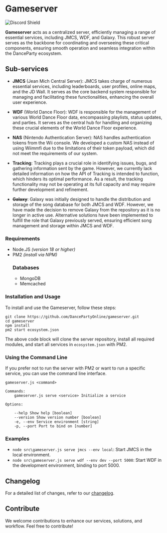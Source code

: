 # Gameserver
![Discord Shield](https://discordapp.com/api/guilds/1101926320465772574/widget.png?style=shield)

**Gameserver** acts as a centralized server, efficiently managing a range of essential services, including JMCS, WDF, and Galaxy. This robust server serves as the backbone for coordinating and overseeing these critical components, ensuring smooth operation and seamless integration within the DanceParty ecosystem.

## Sub-services

- **JMCS** (Jean Mich Central Server):
JMCS takes charge of numerous essential services, including leaderboards, user profiles, online maps, and the JD Wall. It serves as the core backend system responsible for managing and facilitating these functionalities, enhancing the overall user experience.

- **WDF** (World Dance Floor):
WDF is responsible for the management of various World Dance Floor data, encompassing playlists, status updates, and parties. It serves as the central hub for handling and organizing these crucial elements of the World Dance Floor experience.

- **NAS** (Nintendo Authentication Server):
NAS handles authentication tokens from the Wii console. We developed a custom NAS instead of using Wiimmfi due to the limitations of their token payload, which did not meet the requirements of our system.

- **Tracking**:
Tracking plays a crucial role in identifying issues, bugs, and gathering information sent by the game. However, we currently lack detailed information on how the API of Tracking is intended to function, which hinders its optimal performance. As a result, the tracking functionality may not be operating at its full capacity and may require further development and refinement.

- ~~**Galaxy**~~:
Galaxy was initially designed to handle the distribution and storage of the song database for both JMCS and WDF. However, we have made the decision to remove Galaxy from the repository as it is no longer in active use. Alternative solutions have been implemented to fulfill the role that Galaxy previously served, ensuring efficient song management and storage within JMCS and WDF.

### Requirements

- Node.JS *(version 18 or higher)*
- PM2 *(install via NPM)*
	### Databases
	- MongoDB
	- Memcached
  
### Installation and Usage

To install and use the Gameserver, follow these steps:

```shell
git clone https://github.com/DancePartyOnline/gameserver.git
cd gameserver
npm install
pm2 start ecosystem.json
```

The above code block will clone the server repository, install all required modules, and start all services in `ecosystem.json` with PM2.

### Using the Command Line

If you prefer not to run the server with PM2 or want to run a specific service, you can use the command line interface.

```shell
gameserver.js <command>

Commands:
	gameserver.js serve <service> Initialize a service

Options:

	--help Show help [boolean]
	--version Show version number [boolean]
	-e, --env Service environment [string]
	-p, --port Port to bind on [number]
```

### Examples

- `node src\gameserver.js serve jmcs --env local`: Start JMCS in the local environment.
- `node src\gameserver.js serve wdf --env dev --port 5000`: Start WDF in the development environment, binding to port 5000.

## Changelog

For a detailed list of changes, refer to our [changelog](https://github.com/dancepartyonline/gameserver/CHANGELOG.md).

## Contribute

We welcome contributions to enhance our services, solutions, and workflow. Feel free to contribute!